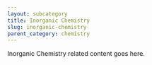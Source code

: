 ```yaml
---
layout: subcategory
title: Inorganic Chemistry
slug: inorganic-chemistry
parent_category: chemistry
---
```


Inorganic Chemistry related content goes here.
